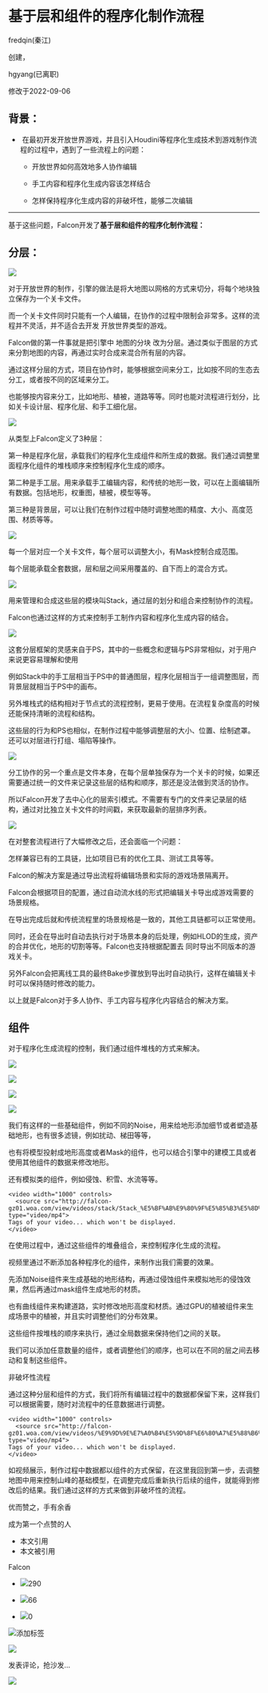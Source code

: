 
# 基于层和组件的程序化制作流程

fredqin(秦江)

创建，

hgyang(已离职)

修改于2022-09-06

## 背景：

*    在最初开发开放世界游戏，并且引入Houdini等程序化生成技术到游戏制作流程的过程中，遇到了一些流程上的问题：
    
    *   开放世界如何高效地多人协作编辑
        
    *   手工内容和程序化生成内容该怎样结合
        
    *   怎样保持程序化生成内容的非破坏性，能够二次编辑
        

* * *

基于这些问题，Falcon开发了**基于层和组件的程序化制作流程：**

## **分层：**

![](1704696808-3968557c1f1681de98c4024ad3afd906.png)

  
  

  
  

  
  

  
  

  
  

  
  

  
  

  
  

  
  

  
  

  
  

  
  

  
  

对于开放世界的制作，引擎的做法是将大地图以网格的方式来切分，将每个地块独立保存为一个关卡文件。

而一个关卡文件同时只能有一个人编辑，在协作的过程中限制会非常多。这样的流程并不灵活，并不适合去开发 开放世界类型的游戏。

Falcon做的第一件事就是把引擎中 地图的分块 改为分层。通过类似于图层的方式来分割地图的内容，再通过实时合成来混合所有层的内容。

通过这样分层的方式，项目在协作时，能够根据空间来分工，比如按不同的生态去分工，或者按不同的区域来分工。

也能够按内容来分工，比如地形、植被，道路等等。同时也能对流程进行划分，比如关卡设计层、程序化层、和手工细化层。

![](1704696808-3aa5e02d3f6ef3ccdede846b26401657.png)

从类型上Falcon定义了3种层：

第一种是程序化层，承载我们的程序化生成组件和所生成的数据。我们通过调整里面程序化组件的堆栈顺序来控制程序化生成的顺序。

第二种是手工层。用来承载手工编辑内容，和传统的地形一致，可以在上面编辑所有数据。包括地形，权重图，植被，模型等等。

第三种是背景层，可以让我们在制作过程中随时调整地图的精度、大小、高度范围、材质等等。

![](1704696808-fe7f47d23bd8ce9fcd2a2c2810371074.png)

每一个层对应一个关卡文件，每个层可以调整大小，有Mask控制合成范围。

每个层能承载全套数据，层和层之间采用覆盖的、自下而上的混合方式。

![](1704696808-c0cd7f9613f2bbe466f1759e34bcea00.png)

用来管理和合成这些层的模块叫Stack，通过层的划分和组合来控制协作的流程。

Falcon也通过这样的方式来控制手工制作内容和程序化生成内容的结合。

![](1704696808-866db21f5ad72f0156d5b2addfb9ab6c.png)

这套分层框架的灵感来自于PS，其中的一些概念和逻辑与PS非常相似，对于用户来说更容易理解和使用

例如Stack中的手工层相当于PS中的普通图层，程序化层相当于一组调整图层，而背景层就相当于PS中的画布。

另外堆栈式的结构相对于节点式的流程控制，更易于使用。在流程复杂度高的时候还能保持清晰的流程和结构。

这些层的行为和PS也相似，在制作过程中能够调整层的大小、位置、绘制遮罩。还可以对层进行打组、塌陷等操作。

![](1704696808-440e94836b11f718678e962280095ceb.png)

分工协作的另一个重点是文件本身，在每个层单独保存为一个关卡的时候，如果还需要通过统一的文件来记录这些层的结构和顺序，那还是没法做到灵活的协作。

所以Falcon开发了去中心化的层索引模式。不需要有专门的文件来记录层的结构，通过对比独立关卡文件的时间戳，来获取最新的层排序列表。

![](1704696808-a7cb382a6d2773500c85c23ad4f477c1.png)

在对整套流程进行了大幅修改之后，还会面临一个问题：

怎样兼容已有的工具链，比如项目已有的优化工具、测试工具等等。

Falcon的解决方案是通过导出流程将编辑场景和实际的游戏场景隔离开。

Falcon会根据项目的配置，通过自动流水线的形式把编辑关卡导出成游戏需要的场景规格。

在导出完成后就和传统流程里的场景规格是一致的，其他工具链都可以正常使用。

同时，还会在导出时自动去执行对于场景本身的后处理，例如HLOD的生成，资产的合并优化，地形的切割等等。Falcon也支持根据配置去 同时导出不同版本的游戏关卡。

另外Falcon会把离线工具的最终Bake步骤放到导出时自动执行，这样在编辑关卡时可以保持随时修改的能力。

以上就是Falcon对于多人协作、手工内容与程序化内容结合的解决方案。

## 组件

对于程序化生成流程的控制，我们通过组件堆栈的方式来解决。

![](1704696808-95f1942cc061ec2683820edc9c17ba59.gif)

![](1704696808-e8624665f6f337d50b5bcabbbdadde57.gif)

![](1704696808-503bf0a4d5f48256430093b616f82759.gif)

![](1704696808-84278c440af8e9bf7942dec700393031.gif)

我们有这样的一些基础组件，例如不同的Noise，用来给地形添加细节或者塑造基础地形，也有很多滤镜，例如扰动、梯田等等，

也有将模型投射成地形高度或者Mask的组件，也可以结合引擎中的建模工具或者使用其他组件的数据来修改地形。

还有模拟类的组件，例如侵蚀、积雪、水流等等。

```plain
<video width="1000" controls>
  <source src="http://falcon-gz01.woa.com/view/videos/stack/Stack_%E5%BF%AB%E9%80%9F%E5%85%B3%E5%8D%A1%E7%94%9F%E6%88%90.mp4" type="video/mp4">
Tags of your video... which won't be displayed.
</video>
```

在使用过程中，通过这些组件的堆叠组合，来控制程序化生成的流程。

视频里通过不断添加各种程序化的组件，来制作出我们需要的效果。

先添加Noise组件来生成基础的地形结构，再通过侵蚀组件来模拟地形的侵蚀效果，然后再通过mask组件生成地形的材质。

也有曲线组件来构建道路，实时修改地形高度和材质。通过GPU的植被组件来生成场景中的植被，并且实时调整他们的分布效果。

这些组件按堆栈的顺序来执行，通过全局数据来保持他们之间的关联。

我们可以添加任意数量的组件，或者调整他们的顺序，也可以在不同的层之间去移动和复制这些组件。

非破坏性流程

通过这种分层和组件的方式，我们将所有编辑过程中的数据都保留下来，这样我们可以根据需要，随时对流程中的任意数据进行调整。

```plain
<video width="1000" controls>
  <source src="http://falcon-gz01.woa.com/view/videos/%E9%9D%9E%E7%A0%B4%E5%9D%8F%E6%80%A7%E5%88%B6%E4%BD%9C%E6%B5%81%E7%A8%8B.mp4" type="video/mp4">
Tags of your video... which won't be displayed.
</video>
```

如视频展示，制作过程中数据都以组件的方式保留，在这里我回到第一步，去调整地图中用来控制山峰的基础模型，在调整完成后重新执行后续的组件，就能得到修改后的结果。我们通过这样的方式来做到非破坏性的流程。

优而赞之，手有余香

成为第一个点赞的人

*   本文引用
*   本文被引用

Falcon

*   ![](1704696808-48f34ae457aeafc603ab0a403f103594.svg)290
    
*   ![](1704696808-0b95f0082c86623bb3ccf41eddc04c8b.png)66
    
*   ![](1704696808-fd7976f7b401fb858c859dda738b7af1.png)0
    

![](1704696808-58e5fa504b5449b7a89a07130def4d77.png)添加标签

![](1704696808-325ac912a48e528af8ab64d72cca36b5.svg)

发表评论，抢沙发...

![](1704696808-d56c24c81b5e5f02b023f9382e1ca21d.svg)
